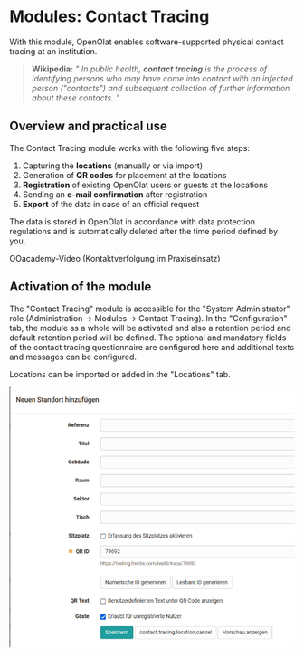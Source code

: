 # Modules: Contact Tracing

With this module, OpenOlat enables software-supported physical contact tracing
at an institution.

>  **Wikipedia:** _" In public health,  **contact tracing**  is the process of
> identifying persons who may have come into contact with an infected person
> ("contacts") and subsequent collection of further information about these
> contacts._ _"_

## Overview and practical use

The Contact Tracing module works with the following five steps:

  1. Capturing the **locations** (manually or via import)
  2. Generation of **QR codes** for placement at the locations
  3.  **Registration** of existing OpenOlat users or guests at the locations
  4. Sending an **e-mail confirmation** after registration
  5.  **Export** of the data in case of an official request

The data is stored in OpenOlat in accordance with data protection regulations
and is automatically deleted after the time period defined by you.

OOacademy-Video (Kontaktverfolgung im Praxiseinsatz)

  

  

## Activation of the module

The "Contact Tracing" module is accessible for the "System Administrator" role
(Administration → Modules → Contact Tracing). In the "Configuration" tab, the
module as a whole will be activated and also a retention period and default
retention period will be defined. The optional and mandatory fields of the
contact tracing questionnaire are configured here and additional texts and
messages can be configured.

Locations can be imported or added in the "Locations" tab.

![](assets/Standort_hinzufuegen.png)

